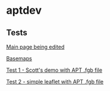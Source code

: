 # aptdev

## Tests

[Main page being edited](https://tsmcgrath.github.io/aptdev/)

[Basemaps](https://tsmcgrath.github.io./aptdev/basemaps.html)

[Test 1 - Scott's demo with APT .fgb file](https://tsmcgrath.github.io./aptdev/index.html)

[Test 2 - simple leaflet with APT .fgb file](https://tsmcgrath.github.io./aptdev/testmap2.html)
